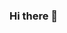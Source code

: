 ### Hi there 👋

<!--
**PythonsNFT/PythonsNFT** is a ✨ _special_ ✨ repository because its `README.md` (this file) appears on your GitHub profile.

I've uploaded my code used to generate PythonsNFT as free and open source under a MIT license. This project was my first deep dive into Python to create something other than homework excercises from training courses. At the time of writing and posting the code, I feel like I've already learned so much more and would do many things differently. I'm sure to an intermeidate or seasoned programmer the code is pretty clunky and ugly, but as a beginner I'm thrilled to have been able to generate what was in my head through something completely new to me. I used the IDE PyCharm to construct and execute the script, which required some manual installation of Python Interpreters through the PyCharm preferences menu. 

Google and Stack Overflow were very heavily utilized and referenced throughout (and still are). My biggest obsticle was figuring out how to actually draw pixels through code to generate the Pythons. At first I was trying to compile the Pythons by merging together layers of pixel drawings I made, but this was becoming very labor intensive and I wasn't sure how to technically integrate image merges with the For loop statements, which was the one thing that felt most comfortable to me. I kept seeing references to Numpy in deep Google dives on how to draw pixels with code and once I discovered that np.array() could be used with variables to plot pixels with defined RGB values, that was the breakthrough I needed conceptually to begin pulling it all together.  This still led to many hours of trial and error but I could see a path forward. One easy change I would make/recommend to anyone using this script is to integrate the array tables and main script into one file.  Breaking them out was not necessary and was not Python Zen.

In conclusion, I feel like I learned a lot and it was great first immersive dive into Python. Many things in this script could be done more effeciently and I would encourage this script be used as a starting or jumping off point to be modified. 


4 helfpfull references regarding Numpy arrays for images.
https://bic-berkeley.github.io/psych-214-fall-2016/arrays_and_images.html
https://www.datacamp.com/community/tutorials/python-numpy-tutorial
https://numpy.org/doc/stable/user/basics.creation.html
https://numpy.org/doc/stable/user/basics.indexing.html
